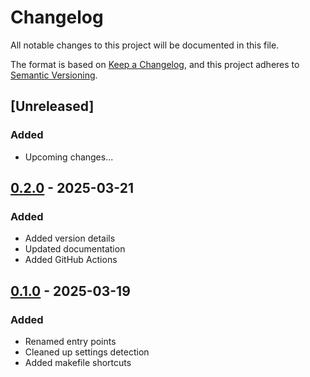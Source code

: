 # Changelog

All notable changes to this project will be documented in this file.

The format is based on [Keep a Changelog](https://keepachangelog.com/en/1.0.0/),
and this project adheres to [Semantic Versioning](https://semver.org/spec/v2.0.0.html).

## [Unreleased]
### Added
- Upcoming changes...

## [0.2.0] - 2025-03-21
### Added
- Added version details
- Updated documentation
- Added GitHub Actions

## [0.1.0] - 2025-03-19
### Added
- Renamed entry points
- Cleaned up settings detection
- Added makefile shortcuts

[0.1.0]: https://github.com/scanoss/pre-commit-hooks/compare/v0.0.1...v0.1.0
[0.2.0]: https://github.com/scanoss/pre-commit-hooks/compare/v0.1.0...v0.2.0
